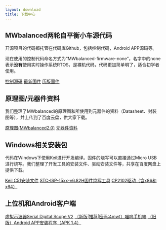 ```yaml
---
layout: download
title: 下载中心
---
```


## MWbalanced两轮自平衡小车源代码

开源项目的代码都托管在代码库Github，包括控制代码，Android APP源码等。

现在使用的控制代码命名方式为“MWbalanced-firmware-none”，名字中的none表示**没有**使用实时操作系统RTOS，是裸机代码，代码更加简单明了，适合初学者使用。

<a href="../wiki/Mwbalanced/download-source-code.html" class="btn btn-primary btn-xl" role="button" target="_blank" >控制源码</a>
<a href="http://pan.baidu.com/s/1i5sCkbr" class="btn btn-primary btn-xl" role="button" target="_blank" >最新固件</a>
<a href="http://pan.baidu.com/s/1gef6cKj" class="btn btn-primary btn-xl" role="button" target="_blank" >历版固件</a>

## 原理图/元器件资料

我们整理了MWbalanced的原理图和所使用到元器件的资料（Datasheet、封装图等），并上传到了百度云盘，供大家下载。

<a href="http://pan.baidu.com/s/1o8GM2UI" class="btn btn-primary btn-xl" role="button" target="_blank" >原理图(MWbalanced2.0)</a>
<a href="http://pan.baidu.com/s/1sj5Uesd" class="btn btn-primary btn-xl" role="button" target="_blank" >元器件资料</a>

## Windows相关安装包

代码在Windows下使用Keil进行开发编译。固件的烧写可以直接通过Micro USB进行烧写。我们整理了开发工具的安装文件、驱动安装文件等，共享在百度网盘上提供下载。

<p>
<a href="http://pan.baidu.com/s/1kTKN5AZ" class="btn btn-primary btn-xl" role="button" target="_blank" >Keil C51安装文件</a>
<a href="https://pan.baidu.com/s/1sluwq77" class="btn btn-primary btn-xl" role="button" target="_blank" >STC-ISP-15xx-v6.82H固件烧写工具</a>
<a href="https://pan.baidu.com/s/1c08Q5AK" class="btn btn-primary btn-xl" role="button" target="_blank" >CP2102驱动（含x86和x64）</a>
</p>

## 上位机和Android客户端
<a href="http://pan.baidu.com/s/1mg3w8xa" class="btn btn-primary btn-xl" role="button" target="_blank" >虚拟示波器Serial Digital Scope V2</a>
<a href="https://pan.baidu.com/s/1coW9zC" class="btn btn-primary btn-xl" role="button" target="_blank" >（新版|推荐|密码:4mwt）喵呜手机端</a>
<a href="http://pan.baidu.com/s/1dFI2JLZ" class="btn btn-primary btn-xl" role="button" target="_blank" >（旧版）Android APP安装程序（APK 1.4）</a>


